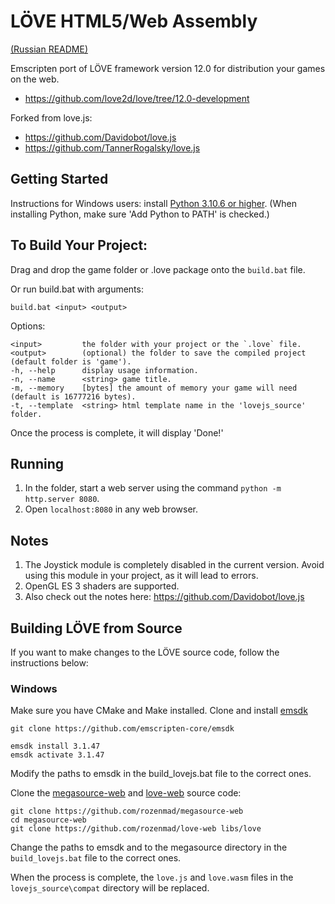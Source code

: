 LÖVE HTML5/Web Assembly
============

[(Russian README)](readme_RU.md)

Emscripten port of LÖVE framework version 12.0 for distribution your games on the web.
- https://github.com/love2d/love/tree/12.0-development

Forked from love.js:
- https://github.com/Davidobot/love.js
- https://github.com/TannerRogalsky/love.js

## Getting Started

Instructions for Windows users: install [Python 3.10.6 or higher](https://www.python.org/downloads/release/python-3106/). (When installing Python, make sure 'Add Python to PATH' is checked.)

## To Build Your Project:
Drag and drop the game folder or .love package onto the `build.bat` file.

Or run build.bat with arguments:
```
build.bat <input> <output>
```

Options:
```
<input>         the folder with your project or the `.love` file.
<output>        (optional) the folder to save the compiled project (default folder is 'game').
-h, --help      display usage information.
-n, --name      <string> game title.
-m, --memory    [bytes] the amount of memory your game will need (default is 16777216 bytes).
-t, --template  <string> html template name in the 'lovejs_source' folder.
```

Once the process is complete, it will display 'Done!'

## Running
1. In the <output> folder, start a web server using the command ```python -m http.server 8080```.
2. Open ```localhost:8080``` in any web browser.

## Notes
1. The Joystick module is completely disabled in the current version. Avoid using this module in your project, as it will lead to errors.
2. OpenGL ES 3 shaders are supported.
3. Also check out the notes here: https://github.com/Davidobot/love.js

## Building LÖVE from Source

If you want to make changes to the LÖVE source code, follow the instructions below:

### Windows

Make sure you have CMake and Make installed.
Clone and install [emsdk](https://github.com/emscripten-core/emsdk)
```
git clone https://github.com/emscripten-core/emsdk

emsdk install 3.1.47
emsdk activate 3.1.47
```

Modify the paths to emsdk in the build_lovejs.bat file to the correct ones.

Clone the [megasource-web](https://github.com/rozenmad/megasource-web) and [love-web](https://github.com/rozenmad/love-web) source code:

```
git clone https://github.com/rozenmad/megasource-web
cd megasource-web
git clone https://github.com/rozenmad/love-web libs/love
```

Change the paths to emsdk and to the megasource directory in the `build_lovejs.bat` file to the correct ones.

When the process is complete, the `love.js` and `love.wasm` files in the `lovejs_source\compat` directory will be replaced.
